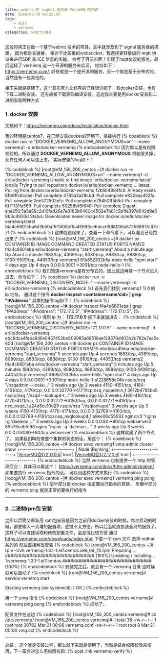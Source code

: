 ```yaml
---
title: webrtc 的 signal 服务器 VerneMQ 的搭建
date: 2018-05-30 00:25:38
tags: 
    - mqtt
    - vernemq
categories: webrtc相关
---
```

这段时间正在做一个基于webrtc 技术的项目，其中就涉及到了 signal 服务器的搭建， 因为都是长链接， 相对于比较重的websocket，我选择更轻量级的 mqtt 协议来进行SDP 和 ICE 信息的传输， 
参考了目前市面上实现了mqtt协议的服务，最后选择了 vernemq 这一个开源的服务来实现， 地址如下： https://vernemq.com/, 
好处就是一个是开源的服务，另一个就是基于分布式的，当然还有一些其他的。 

接下来就是搭建了，这个其实官方文档写的已经很详细了，有docker安装，也有下载二进制安装， 还有直接下载源码编译安装。这边我主要是用docker安装和二进制安装两种方式

### 1. docker 安装
文档如下：https://vernemq.com/docs/installation/docker.html

我的环境是centos7，在已经安装docker的环境下，直接执行 
{% codeblock %}
docker run -e "DOCKER_VERNEMQ_ALLOW_ANONYMOUS=on" --name vernemq1 -d erlio/docker-vernemq
{% endcodeblock %}
因为默认是有权限校验的，所以通过 <b>DOCKER_VERNEMQ_ALLOW_ANONYMOUS</b> 将权限关掉，允许任何人可以连上来。
实际安装的log如下：
<!--more-->
{% codeblock %}
[root@VM_156_200_centos ~]# docker run -e "DOCKER_VERNEMQ_ALLOW_ANONYMOUS=on" --name vernemq1 -d erlio/docker-vernemq
Unable to find image 'erlio/docker-vernemq:latest' locally
Trying to pull repository docker.io/erlio/docker-vernemq ...
latest: Pulling from docker.io/erlio/docker-vernemq
f2b6b4884fc8: Already exists
8fb9ffc6cdae: Pull complete
4795a2a28cbd: Pull complete
e832eaa452fa: Pull complete
2ee372502efc: Pull complete
e794b0ff5b5d: Pull complete
6f71f31fa569: Pull complete
60258bf8f648: Pull complete
Digest: sha256:5a5a59c2d10fad26e7e8183b0460c4562e7b61c3b1fe397d042d9e69b3c4930d
Status: Downloaded newer image for docker.io/erlio/docker-vernemq:latest
f4a4c6601eba6d3b50af5f1d09bf5a45993ce6dec0968006a572568817c67e7f
{% endcodeblock %}
这样就跑起来了，查看一下命令看下，可以看到已经跑出来了
{% codeblock %}
[root@VM_156_200_centos ~]# docker ps
CONTAINER ID        IMAGE                  COMMAND                  CREATED              STATUS              PORTS                                                                            NAMES
f4a4c6601eba        erlio/docker-vernemq   "start_vernemq"          About a minute ago   Up About a minute   1883/tcp, 4369/tcp, 8080/tcp, 8883/tcp, 8888/tcp, 9100-9109/tcp, 44053/tcp       vernemq1
61b852332b5a        node-hello             "npm start"              4 days ago           Up 4 days           0.0.0.0:3001->3001/tcp                                                           node-hello-1
{% endcodeblock %}
我们知道vernemq是有分布式的，因此这边再建一个节点进入进去，命令如下：
{% codeblock %}
docker run -e "DOCKER_VERNEMQ_DISCOVERY_NODE=<IP-OF-VERNEMQ1>" --name vernemq2 -d erlio/docker-vernemq
{% endcodeblock %}
首先我们找到 vernemq1 节点的 ip 地址， 通过这个指令 <b>docker inspect <containername/cid> | grep \"IPAddress\"</b>
具体的操作log如下：
{% codeblock %}
[root@VM_156_200_centos ~]# docker inspect f4a4c6601eba | grep \"IPAddress\"
            "IPAddress": "172.17.0.5",
                    "IPAddress": "172.17.0.5",
{% endcodeblock %}
得到 ip 为： <b>172.17.0.5</b>
接下来就加进去：
{% codeblock %}
[root@VM_156_200_centos ~]# docker run -e "DOCKER_VERNEMQ_DISCOVERY_NODE=172.17.0.5" --name vernemq2 -d erlio/docker-vernemq
ebc8dca4feba9d6e0457452be909985a68519aef29376d403b2d782e7ea5e60d
[root@VM_156_200_centos ~]# docker ps
CONTAINER ID        IMAGE                  COMMAND                  CREATED             STATUS              PORTS                                                                            NAMES
ebc8dca4feba        erlio/docker-vernemq   "start_vernemq"          5 seconds ago       Up 4 seconds        1883/tcp, 4369/tcp, 8080/tcp, 8883/tcp, 8888/tcp, 9100-9109/tcp, 44053/tcp       vernemq2
f4a4c6601eba        erlio/docker-vernemq   "start_vernemq"          5 minutes ago       Up 5 minutes        1883/tcp, 4369/tcp, 8080/tcp, 8883/tcp, 8888/tcp, 9100-9109/tcp, 44053/tcp       vernemq1
61b852332b5a        node-hello             "npm start"              4 days ago          Up 4 days           0.0.0.0:3001->3001/tcp                                                           node-hello-1
a1228658c74b        nsqio/nsq              "/nsqadmin --looku..."   3 weeks ago         Up 3 weeks          4150-4151/tcp, 4160-4161/tcp, 4170/tcp, 0.0.0.0:32770->4171/tcp                  nsq_nsqadmin_1
3612b4785be5        nsqio/nsq              "/nsqd --lookupd-t..."   3 weeks ago         Up 3 weeks          4160-4161/tcp, 4170-4171/tcp, 0.0.0.0:32772->4150/tcp, 0.0.0.0:32771->4151/tcp   nsq_nsqd_1
a24d5cc10d29        nsqio/nsq              "/nsqlookupd"            3 weeks ago         Up 3 weeks          4150-4151/tcp, 4170-4171/tcp, 0.0.0.0:32769->4160/tcp, 0.0.0.0:32768->4161/tcp   nsq_nsqlookupd_1
a9ee06d55082        nginx:v3               "nginx -g 'daemon ..."   3 weeks ago         Up 3 weeks          0.0.0.0:80->80/tcp                                                               webserver3
89e76cdbfe98        nginx                  "nginx -g 'daemon ..."   3 weeks ago         Up 3 weeks          0.0.0.0:8080->80/tcp                                                             webserver
{% endcodeblock %}
这样就建了两个节点了。
如果我们叫检查整个集群的状态的话，用这个：
{% codeblock %}
[root@VM_156_200_centos ~]# docker exec vernemq1 vmq-admin cluster show
+------------------+-------+
|       Node       |Running|
+------------------+-------+
|VerneMQ@172.17.0.5| true  |
|VerneMQ@172.17.0.6| true  |
+------------------+-------+
{% endcodeblock %}
当然 vernemq 也有提供一个 http 的管理后台：
具体可以看这个： https://vernemq.com/docs/http-administration/
如果要执行 vernemq 指令的话， 可以用这种方式来执行
{% codeblock %}
[root@VM_156_200_centos ~]# docker exec vernemq1 vernemq ping
pong
{% endcodeblock %}
前半部分是 docker 指定要执行指令的容器， 后面半部分的 vernemq ping 就是正常的要执行的指令

---

### 2. 二进制rpm包 安装
之所以后面又重新用 rpm包安装是因为之前用docker安装的时候，每次启动的时候，都要输入一大堆的配置项，感觉不太方便，所以后面就直接装全局的服务了，这样子可以直接读取和修改配置文件，会显得比较方便
通过 https://vernemq.com/downloads/index.html 下载一个 rpm 文件
选择 redhat 系列的
然后直接解压安装
{% codeblock %}
[root@VM_156_200_centos ~]# rpm -Uvh vernemq-1.3.1-1.el7.centos.x86_64_\(1\).rpm
Preparing...                          ################################# [100%]
Updating / installing...
   1:vernemq-1.3.1-1.el7.centos       ################################# [100%]
{% endcodeblock %}
安装完之后，就会有一个 vernemq 目录
这时候就可以启动了
{% codeblock %}
[root@VM_156_200_centos vernemq]# service vernemq start


Starting vernemq (via systemctl):                          [  OK  ]
{% endcodeblock %}

用一下 ping 指令
{% codeblock %}
[root@VM_156_200_centos vernemq]# vernemq ping
pong
{% endcodeblock %}
成功了。

配置文件在这边
{% codeblock %}
[root@VM_156_200_centos vernemq]# cd /etc/vernemq/
[root@VM_156_200_centos vernemq]# ll
total 36
-rw-r--r-- 1 root root 30782 Mar 21 00:06 vernemq.conf
-rw-r--r-- 1 root root     8 Mar 21 00:06 vmq.acl
{% endcodeblock %}

---

总结： 这个就是安装过程，那么就下来就是使用了，当然是结合权限校验来使用，下一篇会讲怎么用权限校验: {% post_link vernemq-verify %}